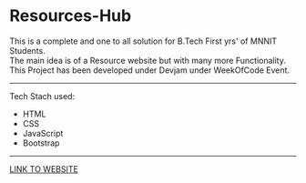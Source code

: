 # Resources-Hub
This is a complete and one to all solution for B.Tech First yrs' of MNNIT Students.<br>
The main idea is of a Resource website but with many more Functionality.<br>
This Project has been developed under Devjam under WeekOfCode Event. 

<hr>
Tech Stach used: <br>
<ul>
<li>HTML</li>
<li>CSS</li>
<li>JavaScript</li>
<li>Bootstrap</li>
</ul>
<hr>
<a href="#">LINK TO WEBSITE</a>

                
